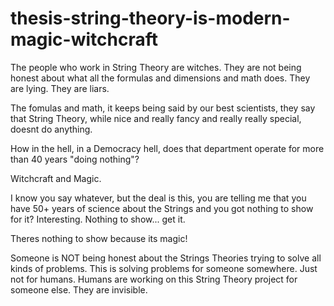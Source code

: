 # thesis-string-theory-is-modern-magic-witchcraft
The people who work in String Theory are witches. They are not being honest about what all the formulas and dimensions and math does. They are lying. They are liars.

The fomulas and math, it keeps being said by our best scientists, they say that String Theory, while nice and really fancy and really really special, doesnt do anything.

How in the hell, in a Democracy hell, does that department operate for more than 40 years "doing nothing"?

Witchcraft and Magic.

I know you say whatever, but the deal is this, you are telling me that you have 50+ years of science about the Strings and you got nothing to show for it? Interesting. Nothing to show... get it.

Theres nothing to show because its magic!

Someone is NOT being honest about the Strings Theories trying to solve all kinds of problems. This is solving problems for someone somewhere. Just not for humans. Humans are working on this String Theory project for someone else. They are invisible.
